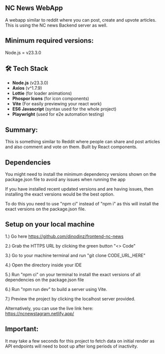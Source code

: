 
## NC News WebApp

A webapp similar to reddit where you can post, create and upvote articles. This is using the NC news Backend server as well.

## Minimum required versions:

Node.js = v23.3.0

## 🛠 Tech Stack
- **Node.js** (v23.3.0)
- **Axios** (v^1.7.9)
- **Lottie** (for loader animations)
- **Phospor Icons** (for icon components)
- **Vite** (For easily previewing your react work)
- **ES6 Javascript** (syntax used for the whole project)
- **Playwright** (used for e2e automation testing)

## Summary:

This is something similar to Reddit where people can share and post articles and also comment and vote on them. Built by React components.

## Dependencies

You might need to install the minimum dependency versions shown on the package.json file to avoid any issues when running the app

If you have installed recent updated versions and are having issues, then installing the exact versions would be the best option.

To do this you need to use "npm ci" instead of "npm i" as this will install the exact versions on the package.json file.

## Setup on your local machine

1.) Go here https://github.com/dinodinz/frontend-nc-news

2.) Grab the HTTPS URL by clicking the green button "<> Code"

3.) Go to your machine terminal and run "git clone CODE_URL_HERE"

4.) Open the directory inside your IDE

5.) Run "npm ci" on your terminal to install the exact versions of all dependencies on the package.json file

6.) Run "npm run dev" to build a server using Vite.

7.) Preview the project by clicking the localhost server provided.

Alternatively, you can use the live link here: https://ncnewstagram.netlify.app/

## Important:
 It may take a few seconds for this project to fetch data on initial render as API endpoints will need to boot up after long periods of inactivity.

